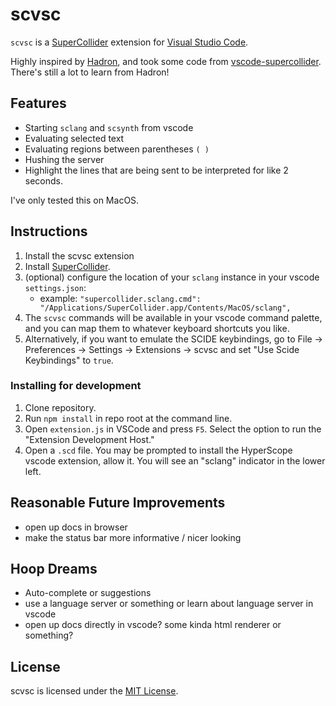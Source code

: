 # scvsc

`scvsc` is a [SuperCollider](https://supercollider.github.io/)
extension for
[Visual Studio Code](https://code.visualstudio.com/).

Highly inspired by [Hadron](https://github.com/htor/hadron-editor), and took some code from [vscode-supercollider](https://github.com/jatinchowdhury18/vscode-supercollider). There's still a lot to learn from Hadron!

## Features

- Starting `sclang` and `scsynth` from vscode
- Evaluating selected text
- Evaluating regions between parentheses `( )`
- Hushing the server
- Highlight the lines that are being sent to be interpreted for like 2 seconds.

I've only tested this on MacOS.

## Instructions

1. Install the scvsc extension
2. Install [SuperCollider](https://supercollider.github.io/).
3. (optional) configure the location of your `sclang` instance in your vscode `settings.json`:
   - example: `"supercollider.sclang.cmd": "/Applications/SuperCollider.app/Contents/MacOS/sclang",`
4. The `scvsc` commands will be available in your vscode command palette, and you can map them to whatever keyboard shortcuts you like.
5. Alternatively, if you want to emulate the SCIDE keybindings, go to File -> Preferences -> Settings -> Extensions -> scvsc and set "Use Scide Keybindings" to `true`.


### Installing for development

1. Clone repository.
2. Run `npm install` in repo root at the command line.
3. Open `extension.js` in VSCode and press `F5`. Select the option to run the "Extension Development Host."
4. Open a `.scd` file. You may be prompted to install the HyperScope vscode extension, allow it. You will see an "sclang" indicator in the lower left.

## Reasonable Future Improvements

- open up docs in browser
- make the status bar more informative / nicer looking

## Hoop Dreams

- Auto-complete or suggestions
- use a language server or something or learn about language server in vscode
- open up docs directly in vscode? some kinda html renderer or something?

## License

scvsc is licensed under the
[MIT License](https://opensource.org/licenses/MIT).
